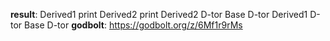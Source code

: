 **result**:
Derived1 print
Derived2 print
Derived2 D-tor
Base D-tor
Derived1 D-tor
Base D-tor
**godbolt**: https://godbolt.org/z/6Mf1r9rMs